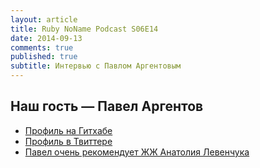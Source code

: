 ```yaml
---
layout: article
title: Ruby NoName Podcast S06E14
date: 2014-09-13
comments: true
published: true
subtitle: Интервью с Павлом Аргентовым
---
```


## Наш гость — Павел Аргентов

* [Профиль на Гитхабе](https://github.com/argent-smith)
* [Профиль в Твиттере](https://twitter.com/argent_smith)
* [Павел очень рекомендует ЖЖ Анатолия Левенчука](http://ailev.livejournal.com/)
